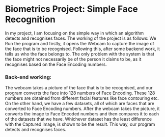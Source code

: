 # Biometrics Project: Simple Face Recognition 
In my project, I am focusing on the simple way in which an algorithm detects and recognises faces. The working of the project is as follows:
We Run the program and firstly, it opens the Webcam to capture the image of the face that is to be recognised. Following this, after some backend work, it tells us who the face belongs to. The only problem with the system is that the face might not necessarily be of the person it claims to be, as it recognises based on the Face Encoding numbers.
### Back-end working:
The webcam takes a picture of the face that is to be recognised, and our program converts the face into 128 numbers of Face Encoding. These 128 numbers are obtained from different facial features like face contouring etc.
On the other hand, we have a few datasets, all of which are faces that are converted to Face Encoding numbers. 
After the webcam takes the picture, it converts the image to Face Encoded numbers and then compares it to each of the datasets that we have. Whichever dataset has the least difference with the Captured image, is shown to be the result. 
This way, our program detects and recognises faces.
